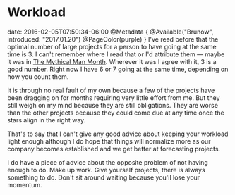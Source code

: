 # Workload
date: 2016-02-05T07:50:34-06:00
@Metadata {
  @Available("Brunow", introduced: "2017.01.20")
  @PageColor(purple)
}
I've read before that the optimal number of large projects for a person to have going at the same time is 3. I can't remember where I read that or I'd attribute them &mdash; maybe it was in [The Mythical Man Month](https://itun.es/us/sFI5x.l). Wherever it was I agree with it, 3 is a good number. Right now I have 6 or 7 going at the same time, depending on how you count them.

It is through no real fault of my own because a few of the projects have been dragging on for months requiring very little effort from me. But they still weigh on my mind because they are still obligations. They are worse than the other projects because they could come due at any time once the stars align in the right way.

That's to say that I can't give any good advice about keeping your workload light enough although I do hope that things will normalize more as our company becomes established and we get better at forecasting projects.

I do have a piece of advice about the opposite problem of not having enough to do. Make up work. Give yourself projects, there is always something to do. Don't sit around waiting because you'll lose your momentum.
